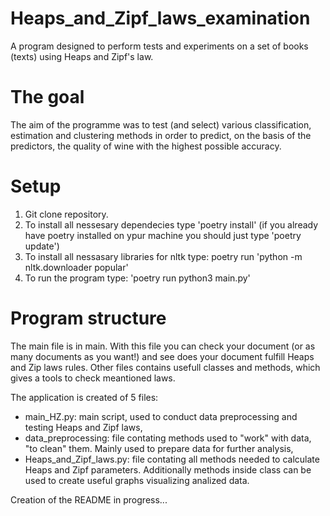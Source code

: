 # Heaps_and_Zipf_laws_examination
A program designed to perform tests and experiments on a set of books (texts) using Heaps and Zipf's law. 


# The goal
The aim of the programme was to test (and select) various classification, estimation and clustering methods in order to predict, on the basis of the predictors, the quality of wine with the highest possible accuracy. 

# Setup 
1. Git clone repository.
2. To install all nessesary dependecies type 'poetry install' (if you already have poetry installed on ypur machine you should just type 'poetry update')
3. To install all nessasary libraries for nltk type: poetry run 'python -m nltk.downloader popular'
4. To run the program type: 'poetry run python3 main.py'

# Program structure
The main file is in main. With this file you can check your document (or as many documents as you want!) and see does your document fulfill Heaps and Zip laws rules. 
Other files contains usefull classes and methods, which gives a tools to check meantioned laws.

The application is created of 5 files:
- main_HZ.py: main script, used to conduct data preprocessing and testing Heaps and Zipf laws,
- data_preprocessing: file contating methods used to "work" with data, "to clean" them. Mainly used to prepare data for further analysis, 
- Heaps_and_Zipf_laws.py: file contating all methods needed to calculate Heaps and Zipf parameters. Additionally methods inside class can be used to create useful graphs visualizing analized data. 

Creation of the README in progress...
